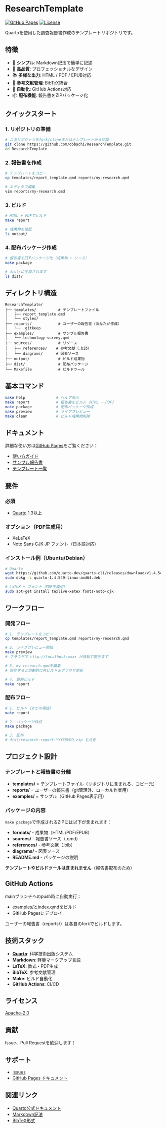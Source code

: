 # ResearchTemplate

[![GitHub Pages](https://img.shields.io/badge/docs-GitHub%20Pages-blue)](https://dobachi.github.io/ResearchTemplate/)
[![License](https://img.shields.io/badge/license-Apache%202.0-green)](LICENSE)

Quartoを使用した調査報告書作成のテンプレートリポジトリです。

## 特徴

- 📝 **シンプル**: Markdown記法で簡単に記述
- 🎨 **高品質**: プロフェッショナルなデザイン
- 📚 **多様な出力**: HTML / PDF / EPUB対応
- 🔗 **参考文献管理**: BibTeX統合
- 🤖 **自動化**: GitHub Actions対応
- 📦 **配布機能**: 報告書をZIPパッケージ化

## クイックスタート

### 1. リポジトリの準備

```bash
# このリポジトリをfork/cloneまたはテンプレートから作成
git clone https://github.com/dobachi/ResearchTemplate.git
cd ResearchTemplate
```

### 2. 報告書を作成

```bash
# テンプレートをコピー
cp templates/report_template.qmd reports/my-research.qmd

# エディタで編集
vim reports/my-research.qmd
```

### 3. ビルド

```bash
# HTML + PDFでビルド
make report

# 成果物を確認
ls output/
```

### 4. 配布パッケージ作成

```bash
# 報告書をZIPパッケージ化（成果物 + ソース）
make package

# dist/に生成されます
ls dist/
```

## ディレクトリ構造

```
ResearchTemplate/
├── templates/          # テンプレートファイル
│   ├── report_template.qmd
│   └── styles/
├── reports/            # ユーザーの報告書（あなたが作成）
│   └── .gitkeep
├── examples/           # サンプル報告書
│   └── technology-survey.qmd
├── sources/            # リソース
│   ├── references/    # 参考文献（.bib）
│   └── diagrams/      # 図表ソース
├── output/             # ビルド成果物
├── dist/               # 配布パッケージ
└── Makefile            # ビルドツール
```

## 基本コマンド

```bash
make help              # ヘルプ表示
make report            # 報告書をビルド（HTML + PDF）
make package           # 配布パッケージ作成
make preview           # ライブプレビュー
make clean             # ビルド成果物削除
```

## ドキュメント

詳細な使い方は[GitHub Pages](https://dobachi.github.io/ResearchTemplate/)をご覧ください：

- [使い方ガイド](https://dobachi.github.io/ResearchTemplate/)
- [サンプル報告書](https://dobachi.github.io/ResearchTemplate/examples/technology-survey.html)
- [テンプレート一覧](templates/README.md)

## 要件

### 必須

- [Quarto](https://quarto.org/docs/get-started/) 1.3以上

### オプション（PDF生成用）

- XeLaTeX
- Noto Sans CJK JP フォント（日本語対応）

### インストール例（Ubuntu/Debian）

```bash
# Quarto
wget https://github.com/quarto-dev/quarto-cli/releases/download/v1.4.549/quarto-1.4.549-linux-amd64.deb
sudo dpkg -i quarto-1.4.549-linux-amd64.deb

# LaTeX + フォント（PDF生成用）
sudo apt-get install texlive-xetex fonts-noto-cjk
```

## ワークフロー

### 開発フロー

```bash
# 1. テンプレートをコピー
cp templates/report_template.qmd reports/my-research.qmd

# 2. ライブプレビュー開始
make preview
# ブラウザで http://localhost:xxxx が自動で開きます

# 3. my-research.qmdを編集
# 保存すると自動的に再ビルド＆ブラウザ更新

# 4. 最終ビルド
make report
```

### 配布フロー

```bash
# 1. ビルド（まだの場合）
make report

# 2. パッケージ作成
make package

# 3. 配布
# dist/research-report-YYYYMMDD.zip を共有
```

## プロジェクト設計

### テンプレートと報告書の分離

- **templates/** = テンプレートファイル（リポジトリに含まれる、コピー元）
- **reports/** = ユーザーの報告書（git管理外、ローカル作業用）
- **examples/** = サンプル（GitHub Pages表示用）

### パッケージの内容

`make package`で作成されるZIPには以下が含まれます：

- **formats/** - 成果物（HTML/PDF/EPUB）
- **sources/** - 報告書ソース（.qmd）
- **references/** - 参考文献（.bib）
- **diagrams/** - 図表ソース
- **README.md** - パッケージの説明

**テンプレートやビルドツールは含まれません**（報告書配布のため）

## GitHub Actions

mainブランチへのpush時に自動実行：

- examples/とindex.qmdをビルド
- GitHub Pagesにデプロイ

ユーザーの報告書（reports/）は各自のforkでビルドします。

## 技術スタック

- **[Quarto](https://quarto.org)**: 科学技術出版システム
- **Markdown**: 軽量マークアップ言語
- **LaTeX**: 数式・PDF生成
- **BibTeX**: 参考文献管理
- **Make**: ビルド自動化
- **GitHub Actions**: CI/CD

## ライセンス

[Apache-2.0](LICENSE)

## 貢献

Issue、Pull Requestを歓迎します！

## サポート

- [Issues](https://github.com/dobachi/ResearchTemplate/issues)
- [GitHub Pages ドキュメント](https://dobachi.github.io/ResearchTemplate/)

## 関連リンク

- [Quarto公式ドキュメント](https://quarto.org/docs/guide/)
- [Markdown記法](https://www.markdownguide.org/)
- [BibTeX形式](https://www.bibtex.org/)
